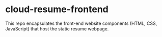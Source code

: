 # cloud-resume-frontend

This repo encapsulates the front-end website components (HTML, CSS, JavaScript) that host the static resume webpage.
